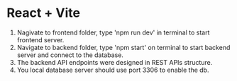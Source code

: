 # React + Vite

1. Nagivate to frontend folder, type 'npm run dev' in terminal to start frontend server.
2. Navigate to backend folder, type 'npm start' on terminal to start backend server and connect to the database.
3. The backend API endpoints were designed in REST APIs structure.
4. You local database server should use port 3306 to enable the db.